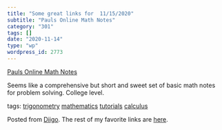 ```yaml
---
title: "Some great links for  11/15/2020"
subtitle: "Pauls Online Math Notes"
category: "301"
tags: []
date: "2020-11-14"
type: "wp"
wordpress_id: 2773
---
```

[Pauls Online Math Notes](https://tutorial.math.lamar.edu) 

Seems like a comprehensive but short and sweet set of basic math notes for problem solving. College level. 

 tags: [trigonometry](https://www.diigo.com/user/pitosalas/trigonometry) [mathematics](https://www.diigo.com/user/pitosalas/mathematics) [tutorials](https://www.diigo.com/user/pitosalas/tutorials) [calculus](https://www.diigo.com/user/pitosalas/calculus)

Posted from [Diigo](https://www.diigo.com). The rest of my favorite links are [here](https://www.diigo.com/user/pitosalas).